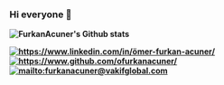 ### Hi everyone 👋
<!--
**ofurkanacuner/ofurkanacuner** is a ✨ _special_ ✨ repository because its `README.md` (this file) appears on your GitHub profile.

Here are some ideas to get you started:

- 🔭 I’m currently working on ...
- 🌱 I’m currently learning ...
- 👯 I’m looking to collaborate on ...
- 🤔 I’m looking for help with ...
- 💬 Ask me about ...
- 📫 How to reach me: ...
- 😄 Pronouns: ...
- ⚡ Fun fact: ...
-->

<b>    

![FurkanAcuner's Github stats](https://github-readme-stats.vercel.app/api?username=ofurkanacuner)

<a href="https://www.linkedin.com/in/ömer-furkan-acuner/" target="_blank">
    <img src="https://img.shields.io/badge/%20-linkedin-0072b1" alt="https://www.linkedin.com/in/ömer-furkan-acuner/">
</a>
    
<a href="https://www.github.com/ofurkanacuner/" target="_blank">
    <img src="https://img.shields.io/github/followers/ofurkanacuner?label=ofurkanacuner&style=social" alt="https://www.github.com/ofurkanacuner/">
</a>

<a href="mailto:furkanacuner@vakifglobal.com" target="_blank">
    <img src="https://img.shields.io/badge/%20-gmail-B23121" alt="mailto:furkanacuner@vakifglobal.com">
</a>
